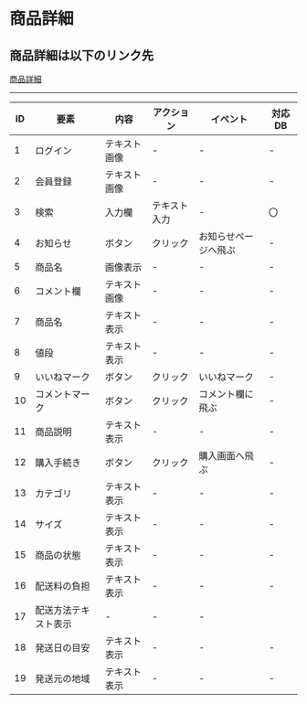 # 商品詳細
## 商品詳細は以下のリンク先
[商品詳細](https://www.figma.com/file/fjj9XGduj2LoBVEVSOOI6N/完成?node-id=2%3A229)
*****

| ID | 要素 | 内容 | アクション | イベント | 対応DB |
|----|-----|------|-----------|----------|-------|
|1   |ログイン|テキスト画像|-    |-        |-       |
|2   |会員登録|テキスト画像|-    |-        |-       |
|3   |検索|入力欄|テキスト入力|-         |〇|
|4   |お知らせ|ボタン|クリック|お知らせページへ飛ぶ|-      |
|5   |商品名|画像表示|-    |-         |-      |
|6   |コメント欄|テキスト画像|-    |-        |-       |
|7   |商品名|テキスト表示|-    |-         |-      |
|8   |値段|テキスト表示|-    |-         |-      |
|9   |いいねマーク|ボタン|クリック|いいねマーク|-      |
|10   |コメントマーク|ボタン|クリック|コメント欄に飛ぶ|-      |
|11   |商品説明|テキスト表示|-    |-         |-      |
|12   |購入手続き|ボタン|クリック|購入画面へ飛ぶ|-      |
|13   |カテゴリ|テキスト表示|-    |-         |-      |
|14   |サイズ|テキスト表示|-    |-         |-      |
|15   |商品の状態|テキスト表示|-    |-         |-      |
|16   |配送料の負担|テキスト表示|-    |-         |-      |
|17   |配送方法テキスト表示|-    |-         |-      |
|18   |発送日の目安|テキスト表示|-    |-         |-      |
|19   |発送元の地域|テキスト表示|-    |-         |-      |
